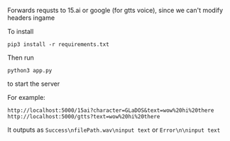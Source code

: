 Forwards requsts to 15.ai or google (for gtts voice), since we can't modify headers ingame

To install
```
pip3 install -r requirements.txt
```
Then run
```
python3 app.py
```
to start the server

For example:

```
http://localhost:5000/15ai?character=GLaDOS&text=wow%20hi%20there
http://localhost:5000/gtts?text=wow%20hi%20there
```

It outputs as `Success\nfilePath.wav\ninput text` or `Error\n\ninput text`
